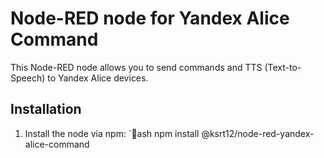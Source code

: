 ﻿# Node-RED node for Yandex Alice Command

This Node-RED node allows you to send commands and TTS (Text-to-Speech) to Yandex Alice devices.

## Installation

1. Install the node via npm:
   `ash
   npm install @ksrt12/node-red-yandex-alice-command
